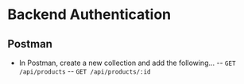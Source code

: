 # Backend Authentication
## Postman
- In Postman, create a new collection and add the following...
-- `GET /api/products`
-- `GET /api/products/:id`

